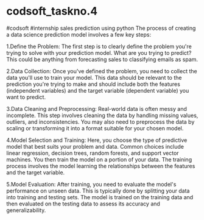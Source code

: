 # codsoft_taskno.4
#codsoft #internship 
sales prediction using python
The process of creating a data science prediction model involves a few key steps:

1.Define the Problem: The first step is to clearly define the problem you're trying to solve with your prediction model. What are you trying to predict? This could be anything from forecasting sales to classifying emails as spam.

2.Data Collection: Once you've defined the problem, you need to collect the data you'll use to train your model. This data should be relevant to the prediction you're trying to make and should include both the features (independent variables) and the target variable (dependent variable) you want to predict.

3.Data Cleaning and Preprocessing: Real-world data is often messy and incomplete. This step involves cleaning the data by handling missing values, outliers, and inconsistencies. You may also need to preprocess the data by scaling or transforming it into a format suitable for your chosen model.

4.Model Selection and Training: Here, you choose the type of predictive model that best suits your problem and data. Common choices include linear regression, decision trees, random forests, and support vector machines. You then train the model on a portion of your data. The training process involves the model learning the relationships between the features and the target variable.

5.Model Evaluation: After training, you need to evaluate the model's performance on unseen data. This is typically done by splitting your data into training and testing sets. The model is trained on the training data and then evaluated on the testing data to assess its accuracy and generalizability.
